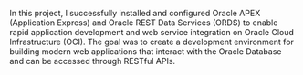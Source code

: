 In this project, I successfully installed and configured Oracle APEX (Application Express) and Oracle REST Data Services (ORDS) to enable rapid application development and web service integration on Oracle Cloud Infrastructure (OCI). The goal was to create a development environment for building modern web applications that interact with the Oracle Database and can be accessed through RESTful APIs.

